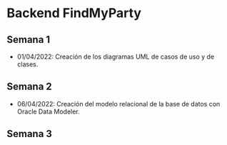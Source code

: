 # Backend FindMyParty

## Semana 1
- 01/04/2022: Creación de los diagramas UML de casos de uso y de clases.

## Semana 2
- 06/04/2022: Creación del modelo relacional de la base de datos con Oracle Data Modeler.

## Semana 3
